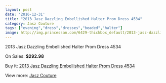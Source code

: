 ```yaml
---
layout: post
date: '2016-12-31'
title: "2013 Jasz Dazzling Embellished Halter Prom Dress 4534"
category: Jasz Couture
tags: ["evening","dress","dresses","beaded","halter"]
image: http://img.princessan.com/6429-thickbox_default/2013-jasz-dazzling-embellished-halter-prom-dress-4534.jpg
---
```

2013 Jasz Dazzling Embellished Halter Prom Dress 4534

On Sales: **$292.98**
<a href="https://www.princessan.com/en/jasz-couture/2959-2013-jasz-dazzling-embellished-halter-prom-dress-4534.html"><amp-img layout="responsive" width="600" height="600" src="//img.princessan.com/6429-thickbox_default/2013-jasz-dazzling-embellished-halter-prom-dress-4534.jpg" alt="2013 Jasz Dazzling Embellished Halter Prom Dress 4534 0" /></a>
<a href="https://www.princessan.com/en/jasz-couture/2959-2013-jasz-dazzling-embellished-halter-prom-dress-4534.html"><amp-img layout="responsive" width="600" height="600" src="//img.princessan.com/6430-thickbox_default/2013-jasz-dazzling-embellished-halter-prom-dress-4534.jpg" alt="2013 Jasz Dazzling Embellished Halter Prom Dress 4534 1" /></a>

Buy it: [2013 Jasz Dazzling Embellished Halter Prom Dress 4534](https://www.princessan.com/en/jasz-couture/2959-2013-jasz-dazzling-embellished-halter-prom-dress-4534.html "2013 Jasz Dazzling Embellished Halter Prom Dress 4534")

View more: [Jasz Couture](https://www.princessan.com/en/24-jasz-couture "Jasz Couture")